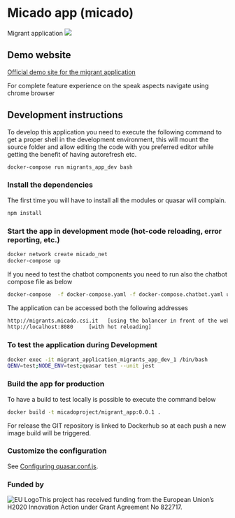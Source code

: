 # Micado app (micado)

Migrant application ![](https://img.shields.io/docker/pulls/micadoproject/migrant_app_site)

## Demo website
[Official demo site for the migrant application](http://migrants.micadoproject.eu/)

For complete feature experience on the speak aspects navigate using chrome browser

## Development instructions
To develop this application you need to execute the following command to get a proper shell in the development environment, this will mount the source folder and allow editing the code with you preferred editor while getting the benefit of having autorefresh etc.

```bash
docker-compose run migrants_app_dev bash
```

### Install the dependencies
The first time you will have to install all the modules or quasar will complain.
```bash
npm install
```

### Start the app in development mode (hot-code reloading, error reporting, etc.)
```bash
docker network create micado_net
docker-compose up
```

If you need to test the chatbot components you need to run also the chatbot compose file as below

```bash
docker-compose  -f docker-compose.yaml -f docker-compose.chatbot.yaml up
```
The application can be accessed both the following addresses
```bash
http://migrants.micado.csi.it   [using the balancer in front of the web server as in production environment; the FQDN must be set in hosts file]
http://localhost:8080     [with hot reloading]
```

### To test the application during Development
```bash
docker exec -it migrant_application_migrants_app_dev_1 /bin/bash
QENV=test;NODE_ENV=test;quasar test --unit jest
```


### Build the app for production
To have a build to test locally is possible to execute the command below
```bash
docker build -t micadoproject/migrant_app:0.0.1 .
```

For release the GIT repository is linked to Dockerhub so at each push a new image build will be triggered.



### Customize the configuration
See [Configuring quasar.conf.js](https://quasar.dev/quasar-cli/quasar-conf-js).


### Funded by

![EU Logo](https://github.com/micado-eu/MICADO/blob/master/img/Flag_of_Europe.svg_.png)This project has received funding from the European Union’s H2020 Innovation Action under Grant Agreement No 822717.
